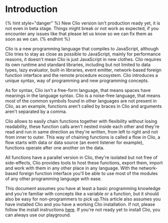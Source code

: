 # Introduction

{% hint style="danger" %}
New Clio version isn't production ready yet, it is not even in beta stage. Things might break or not work as expected, if you encounter any issues like that please let us know so we can fix them as soon as we can.
{% endhint %}

Clio is a new programming language that compiles to JavaScript, although Clio tries to stay as close as possible to JavaScript, mainly for performance reasons, it doesn't mean Clio is just JavaScript in new clothes. Clio requires its own runtime and standard libraries, including but not limited to data types, lazy evaluator, built-in libraries, event emitter, network-based foreign function interface and the remote procedure ecosystem. Clio introduces a unique syntax, way of programming and new programming concepts.

As for syntax, Clio isn't a free-form language, that means spaces have meanings in the language syntax. Clio is a noise-free language, that means most of the common symbols found in other languages are not present in Clio, as an example, functions aren't called by braces in Clio and arguments aren't separated by a comma.

Clio allows to easily chain functions together with flexibility without losing readability, these function calls aren't nested inside each other and they're read and run in same direction as they're written, from left to right and not from inner to outer. This way of chaining functions is called a flow in Clio, a flow starts with data or data source \(an event listener for example\), functions operate after one another on the data.

All functions have a parallel version in Clio, they're isolated but not free of side-effects, Clio provides tools to host these functions, export them, import and work with them in any other place in any language. With the network-based foreign function interface you'll be able to use most of the modules of any other programming language with ease.

This document assumes you have at least a basic programming knowledge and you're familiar with concepts like a variable or a function, but it should also be easy for non-programmers to pick up.This article also assumes you have installed Clio and you have a working Clio installation. If not, please follow the install instructions [here](../../install.md). If you're not ready yet to install Clio, you can always use our playground.

